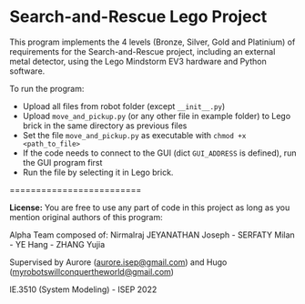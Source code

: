# Search-and-Rescue Lego Project

This program implements the 4 levels (Bronze, Silver, Gold and Platinium) of requirements for the Search-and-Rescue
project, including an external metal detector, using the Lego Mindstorm EV3 hardware and Python software.

To run the program:
- Upload all files from robot folder (except `__init__.py`)
- Upload `move_and_pickup.py` (or any other file in example folder) to Lego brick in the same directory as previous files
- Set the file `move_and_pickup.py` as executable with `chmod +x <path_to_file>`
- If the code needs to connect to the GUI (dict `GUI_ADDRESS` is defined), run the GUI program first
- Run the file by selecting it in Lego brick.


=========================

__License:__ You are free to use any part of code in this project as long as you mention original authors of this program:

Alpha Team composed of: Nirmalraj JEYANATHAN Joseph - SERFATY Milan - YE Hang - ZHANG Yujia

Supervised by Aurore (aurore.isep@gmail.com) and Hugo (myrobotswillconquertheworld@gmail.com)

IE.3510 (System Modeling) - ISEP 2022
